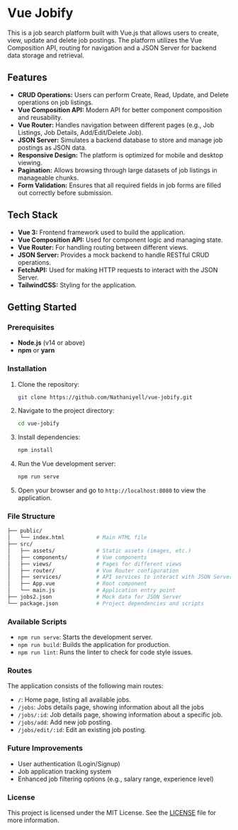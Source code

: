 
# Vue Jobify

This is a job search platform built with Vue.js that allows users to create, view, update and delete job postings. The platform utilizes the Vue Composition API, routing for navigation and a JSON Server for backend data storage and retrieval.

## Features

- **CRUD Operations:** Users can perform Create, Read, Update, and Delete operations on job listings.
- **Vue Composition API:** Modern API for better component composition and reusability.
- **Vue Router:** Handles navigation between different pages (e.g., Job Listings, Job Details, Add/Edit/Delete Job).
- **JSON Server:** Simulates a backend database to store and manage job postings as JSON data.
- **Responsive Design:** The platform is optimized for mobile and desktop viewing.
- **Pagination:** Allows browsing through large datasets of job listings in manageable chunks.
- **Form Validation:** Ensures that all required fields in job forms are filled out correctly before submission.
  
## Tech Stack

- **Vue 3:** Frontend framework used to build the application.
- **Vue Composition API:** Used for component logic and managing state.
- **Vue Router:** For handling routing between different views.
- **JSON Server:** Provides a mock backend to handle RESTful CRUD operations.
- **FetchAPI:** Used for making HTTP requests to interact with the JSON Server.
- **TailwindCSS:** Styling for the application.

## Getting Started

### Prerequisites

- **Node.js** (v14 or above)
- **npm** or **yarn**

### Installation

1. Clone the repository:

   ```bash
   git clone https://github.com/Nathaniyell/vue-jobify.git
   ```

2. Navigate to the project directory:

   ```bash
   cd vue-jobify
   ```

3. Install dependencies:

   ```bash
   npm install
   ```

4. Run the Vue development server:

   ```bash
   npm run serve
   ```

6. Open your browser and go to `http://localhost:8080` to view the application.

### File Structure

```bash
├── public/
│   └── index.html          # Main HTML file
├── src/
│   ├── assets/             # Static assets (images, etc.)
│   ├── components/         # Vue components
│   ├── views/              # Pages for different views
│   ├── router/             # Vue Router configuration
│   ├── services/           # API services to interact with JSON Server
│   ├── App.vue             # Root component
│   └── main.js             # Application entry point
├── jobs2.json              # Mock data for JSON Server
└── package.json            # Project dependencies and scripts
```

### Available Scripts

- `npm run serve`: Starts the development server.
- `npm run build`: Builds the application for production.
- `npm run lint`: Runs the linter to check for code style issues.

### Routes

The application consists of the following main routes:

- `/`: Home page, listing all available jobs.
- `/jobs`:  Jobs details page, showing information about all the jobs
- `/jobs/:id`: Job details page, showing information about a specific job.
- `/jobs/add`: Add new job posting.
- `/jobs/edit/:id`: Edit an existing job posting.



### Future Improvements

- User authentication (Login/Signup)
- Job application tracking system
- Enhanced job filtering options (e.g., salary range, experience level)

### License

This project is licensed under the MIT License. See the [LICENSE](LICENSE) file for more information.
